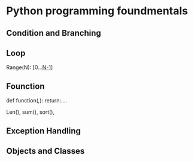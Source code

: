 # Python programming foundmentals

## Condition and Branching

## Loop

Range(N): [0...<u>N-1</u>]

## Founction

def function(_,_):
	return:....

Len(), sum(), sort(), 

## Exception Handling

## Objects and Classes
